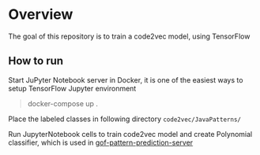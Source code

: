 # Overview

The goal of this repository is to train a code2vec model, using TensorFlow

## How to run

Start JuPyter Notebook server in Docker, it is one of the easiest ways to setup TensorFlow Jupyter environment

> docker-compose up .

Place the labeled classes in following directory `code2vec/JavaPatterns/`

Run JupyterNotebook cells to train code2vec model and create Polynomial classifier, which is used in [gof-pattern-prediction-server](https://github.com/PetrovaAnastasiax/gof-pattern-prediction-server)
